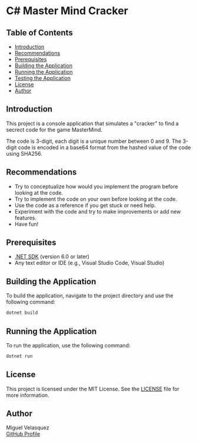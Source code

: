 # C# Master Mind Cracker

## Table of Contents
- [Introduction](#introduction)
- [Recommendations](#recomendations)
- [Prerequisites](#prerequisites)
- [Building the Application](#building-the-application)
- [Running the Application](#running-the-application)
- [Testing the Application](#testing-the-application)
- [License](#license)
- [Author](#author)

## Introduction
This project is a console application that simulates a "cracker" to find a secrect code for the game MasterMind.

The code is 3-digit, each digit is a unique number between 0 and 9. The 3-digit code is encoded in a base64 format from the hashed value of the code using SHA256.

## Recommendations
- Try to conceptualize how would you implement the program before looking at the code.
- Try to implement the code on your own before looking at the code.
- Use the code as a reference if you get stuck or need help.
- Experiment with the code and try to make improvements or add new features.
- Have fun!

## Prerequisites
- [.NET SDK](https://dotnet.microsoft.com/download) (version 6.0 or later)
- Any text editor or IDE (e.g., Visual Studio Code, Visual Studio)

## Building the Application
To build the application, navigate to the project directory and use the following command:
```bash
dotnet build
```

## Running the Application
To run the application, use the following command:
```bash
dotnet run
```

## License
This project is licensed under the MIT License. See the [LICENSE](LICENSE) file for more information.

## Author
Miguel Velasquez  
[GitHub Profile](https://github.com/mvelasquez10)